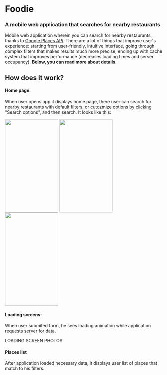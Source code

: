 # Foodie
### A mobile web application that searches for nearby restaurants

Mobile web application wherein you can search for nearby restaurants, thanks to [Google Places APi](https://developers.google.com/places/web-service/intro). 
There are a lot of things that improve user's experience: starting from user-friendly, intuitive interface, going through complex filters that makes results much more precise, ending up with cache system that improves performance (decreases loading times and server occupancy). **Below, you can read more about details**.

  
## How does it work?    
    
   
#### Home page:

When user opens app it displays home page, there user can search for nearby restaurants with default filters, or cutozmize options by clicking "Search options", and then search. It looks like this:

<img align="center" width="170" height="300" src="https://i.imgur.com/JqQEpiY.png">  <img align="center" width="170" height="300" src="https://i.imgur.com/riMtnB8.png">  <img align="center" width="170" height="300" src="https://i.imgur.com/Yq2h667.png">  
  
#### Loading screens:

When user submited form, he sees loading animation while application requests server for data.

LOADING SCREEN PHOTOS


#### Places list

After application loaded necessary data, it displays user list of places that match to his filters.








